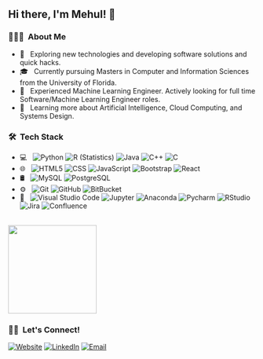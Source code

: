 <h2> Hi there, I'm Mehul! 👋</h2>

<h3> 👨🏻‍💻 &nbsp;About Me </h3>

- 🤔 &nbsp; Exploring new technologies and developing software solutions and quick hacks.
- 🎓 &nbsp; Currently pursuing Masters in Computer and Information Sciences from the University of Florida.
- 💼 &nbsp; Experienced Machine Learning Engineer. Actively looking for full time Software/Machine Learning Engineer roles.
- 🌱 &nbsp; Learning more about Artificial Intelligence, Cloud Computing, and Systems Design.

<h3> 🛠 &nbsp;Tech Stack</h3>

- 💻 &nbsp;
  ![Python](https://img.shields.io/badge/-Python-333333?style=flat&logo=python)
  ![R (Statistics)](https://img.shields.io/badge/-R-333333?style=flat&logo=R&logoColor=276DC3)
  ![Java](https://img.shields.io/badge/-Java-333333?style=flat&logo=Java&logoColor=007396)
  ![C++](https://img.shields.io/badge/-C++-333333?style=flat&logo=C%2B%2B&logoColor=00599C)
  ![C](https://img.shields.io/badge/-C-333333?style=flat&logo=C%2B%2B&logoColor=00599C)
- 🌐 &nbsp;
  ![HTML5](https://img.shields.io/badge/-HTML5-333333?style=flat&logo=HTML5)
  ![CSS](https://img.shields.io/badge/-CSS-333333?style=flat&logo=CSS3&logoColor=1572B6)
  ![JavaScript](https://img.shields.io/badge/-JavaScript-333333?style=flat&logo=javascript)
  ![Bootstrap](https://img.shields.io/badge/-Bootstrap-333333?style=flat&logo=bootstrap&logoColor=563D7C)
  ![React](https://img.shields.io/badge/-React-333333?style=flat&logo=react)
- 🛢 &nbsp;
  ![MySQL](https://img.shields.io/badge/-MySQL-333333?style=flat&logo=mysql)
  ![PostgreSQL](https://img.shields.io/badge/-PostgreSQL-333333?style=flat&logo=postgresql)
- ⚙️ &nbsp;
  ![Git](https://img.shields.io/badge/-Git-333333?style=flat&logo=git)
  ![GitHub](https://img.shields.io/badge/-GitHub-333333?style=flat&logo=github)
  ![BitBucket](https://img.shields.io/badge/-BitBucket-333333?style=flat&logo=bitbucket)
- 🔧 &nbsp;
  ![Visual Studio Code](https://img.shields.io/badge/-Visual%20Studio%20Code-333333?style=flat&logo=visual-studio-code&logoColor=007ACC)
  ![Jupyter](https://img.shields.io/badge/-Jupyter-333333?style=flat&logo=Jupyter)
  ![Anaconda](https://img.shields.io/badge/-Anaconda-333333?style=flat&logo=anaconda)
  ![Pycharm](https://img.shields.io/badge/-Pycharm-333333?style=flat&logo=pycharm)
  ![RStudio](https://img.shields.io/badge/-RStudio-333333?style=flat&logo=rstudio)
  ![Jira](https://img.shields.io/badge/-Jira-333333?style=flat&logo=jira)
  ![Confluence](https://img.shields.io/badge/-Confluence-333333?style=flat&logo=confluence)

<br/>

<a href="https://github.com/mehuljhaver4">
<!--   <img height="180em" src="https://github-readme-stats.vercel.app/api?username=mehuljhaver4&theme=buefy&show_icons=true" /> -->
  <img height="180em" src="https://github-readme-stats.vercel.app/api/top-langs/?username=mehuljhaver4&theme=buefy&layout=compact" />
</a>

<br/>

<h3> 🤝🏻 &nbsp;Let's Connect! </h3>

<p align="left">
<a href="https://mehuljhaver-portfolio.netlify.app/"><img alt="Website" src="https://img.shields.io/badge/Website-www.mehuljhaver.com-blue?style=flat-square&logo=google-chrome"></a>
<a href="https://www.linkedin.com/in/mehul-jhaver/"><img alt="LinkedIn" src="https://img.shields.io/badge/LinkedIn-Mehul%20Jhaver-blue?style=flat-square&logo=linkedin"></a>
<a href="mailto:mehuljhaver@ufl.edu"><img alt="Email" src="https://img.shields.io/badge/Email-mehuljhaver@ufl.edu-blue?style=flat-square&logo=gmail"></a>
</p>
